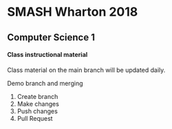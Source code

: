 # SMASH Wharton 2018
## Computer Science 1

#### Class instructional material

Class material on the main branch will be updated daily.

Demo branch and merging
1) Create branch
2) Make changes
3) Push changes
4) Pull Request